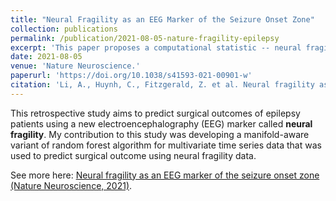 ```yaml
---
title: "Neural Fragility as an EEG Marker of the Seizure Onset Zone"
collection: publications
permalink: /publication/2021-08-05-nature-fragility-epilepsy
excerpt: 'This paper proposes a computational statistic -- neural fragility -- for determining seizure onset zones in epilepsy patients.'
date: 2021-08-05
venue: 'Nature Neuroscience.'
paperurl: 'https://doi.org/10.1038/s41593-021-00901-w'
citation: 'Li, A., Huynh, C., Fitzgerald, Z. et al. Neural fragility as an EEG marker of the seizure onset zone. Nat Neurosci 24, 1465–1474 (2021). https://doi.org/10.1038/s41593-021-00901-w'
---
```

This retrospective study aims to predict surgical outcomes of epilepsy patients using a new electroencephalography (EEG) marker called **neural fragility**. My contribution to this study was developing a manifold-aware variant of random forest algorithm for multivariate time series data that was used to predict surgical outcome using neural fragility data.

See more here: [Neural fragility as an EEG marker of the seizure onset zone (Nature Neuroscience, 2021)](https://www.nature.com/articles/s41593-022-01047-z).
